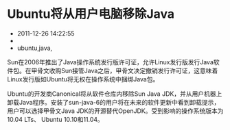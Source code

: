 # Ubuntu将从用户电脑移除Java
- 2011-12-26 14:22:55
- 
- ubuntu,java,

Sun在2006年推出了Java操作系统发行版许可证，允许Linux发行版发行Java软件包。在甲骨文收购Sun接管Java之后，甲骨文决定撤销发行许可证，这意味着Linux发行版如Ubuntu将无权在操作系统中捆绑Java包。

Ubuntu的开发商Canonical将从软件仓库内移除Sun Java JDK，并从用户机器上卸载Java程序。安装了sun-java-6的用户将在未来的软件更新中看到卸载提示，用户可以选择甲骨文Java JDK的开源替代OpenJDK。受到影响的操作系统版本为10.04 LTs、 Ubuntu 10.10和11.04。